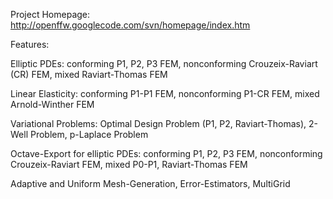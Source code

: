 Project Homepage:
http://openffw.googlecode.com/svn/homepage/index.htm


Features:

Elliptic PDEs:
conforming P1, P2, P3 FEM,
nonconforming  Crouzeix-Raviart (CR) FEM,
mixed Raviart-Thomas FEM

Linear Elasticity:
conforming P1-P1 FEM,
nonconforming P1-CR FEM,
mixed Arnold-Winther FEM

Variational Problems:
Optimal Design Problem (P1, P2, Raviart-Thomas),
2-Well Problem,
p-Laplace Problem

Octave-Export for elliptic PDEs:
conforming P1, P2, P3 FEM,
nonconforming  Crouzeix-Raviart FEM,
mixed P0-P1, Raviart-Thomas FEM

Adaptive and Uniform Mesh-Generation, Error-Estimators, MultiGrid

